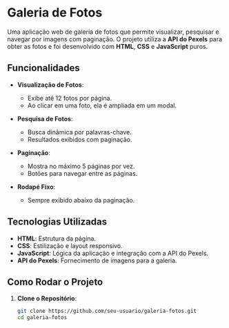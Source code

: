 # Galeria de Fotos

Uma aplicação web de galeria de fotos que permite visualizar, pesquisar e navegar por imagens com paginação. 
O projeto utiliza a **API do Pexels** para obter as fotos e foi desenvolvido com **HTML**, **CSS** e **JavaScript** puros.

## Funcionalidades

- **Visualização de Fotos**:
  - Exibe até 12 fotos por página.
  - Ao clicar em uma foto, ela é ampliada em um modal.
  
- **Pesquisa de Fotos**:
  - Busca dinâmica por palavras-chave.
  - Resultados exibidos com paginação.

- **Paginação**:
  - Mostra no máximo 5 páginas por vez.
  - Botões para navegar entre as páginas.

- **Rodapé Fixo**:
  - Sempre exibido abaixo da paginação.

## Tecnologias Utilizadas

- **HTML**: Estrutura da página.
- **CSS**: Estilização e layout responsivo.
- **JavaScript**: Lógica da aplicação e integração com a API do Pexels.
- **API do Pexels**: Fornecimento de imagens para a galeria.

## Como Rodar o Projeto

1. **Clone o Repositório**:
   ```bash
   git clone https://github.com/seu-usuario/galeria-fotos.git
   cd galeria-fotos

